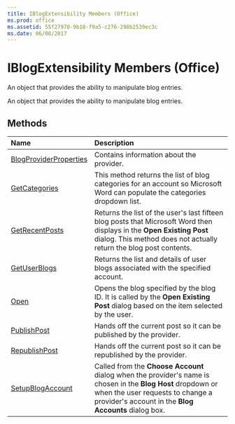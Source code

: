 ```yaml
---
title: IBlogExtensibility Members (Office)
ms.prod: office
ms.assetid: 55f27978-9b18-f9a5-c276-298b2539ec3c
ms.date: 06/08/2017
---
```



# IBlogExtensibility Members (Office)
An object that provides the ability to manipulate blog entries.

An object that provides the ability to manipulate blog entries.


## Methods



|**Name**|**Description**|
|:-----|:-----|
|[BlogProviderProperties](iblogextensibility-blogproviderproperties-method-office.md)|Contains information about the provider.|
|[GetCategories](iblogextensibility-getcategories-method-office.md)|This method returns the list of blog categories for an account so Microsoft Word can populate the categories dropdown list.|
|[GetRecentPosts](iblogextensibility-getrecentposts-method-office.md)|Returns the list of the user's last fifteen blog posts that Microsoft Word then displays in the  **Open Existing Post** dialog. This method does not actually return the blog post contents.|
|[GetUserBlogs](iblogextensibility-getuserblogs-method-office.md)|Returns the list and details of user blogs associated with the specified account.|
|[Open](iblogextensibility-open-method-office.md)|Opens the blog specified by the blog ID. It is called by the  **Open Existing Post** dialog based on the item selected by the user.|
|[PublishPost](iblogextensibility-publishpost-method-office.md)|Hands off the current post so it can be published by the provider.|
|[RepublishPost](iblogextensibility-republishpost-method-office.md)|Hands off the current post so it can be republished by the provider.|
|[SetupBlogAccount](iblogextensibility-setupblogaccount-method-office.md)|Called from the  **Choose Account** dialog when the provider's name is chosen in the **Blog Host** dropdown or when the user requests to change a provider's account in the **Blog Accounts** dialog box.|

